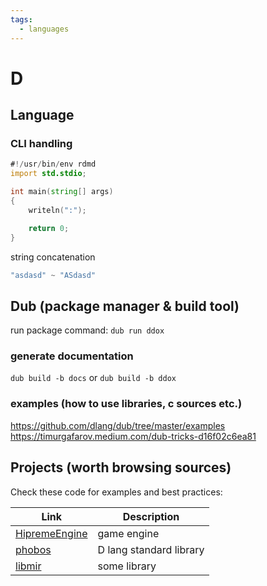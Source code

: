 ```yaml
---
tags:
  - languages
---
```

# D
## Language
### CLI handling
```d
#!/usr/bin/env rdmd
import std.stdio;

int main(string[] args)
{
	writeln(":");

	return 0;
}

```

string concatenation
```d
"asdasd" ~ "ASdasd"
```

## Dub (package manager & build tool)
run package command: `dub run ddox`

### generate documentation
`dub build -b docs` or `dub build -b ddox`
### examples (how to use libraries, c sources etc.)
https://github.com/dlang/dub/tree/master/examples
https://timurgafarov.medium.com/dub-tricks-d16f02c6ea81

## Projects (worth browsing sources)
Check these code for examples and best practices:

| Link | Description |
| ---- | ---- |
| [HipremeEngine](https://github.com/MrcSnm/HipremeEngine) | game engine |
| [phobos](https://github.com/dlang/phobos) | D lang standard library |
| [libmir](https://github.com/libmir) | some library |
